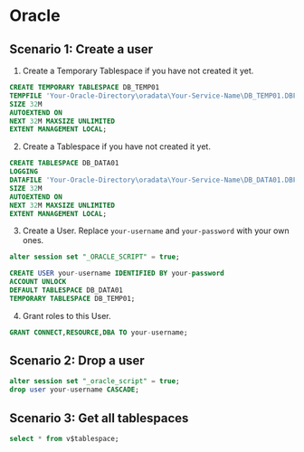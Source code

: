 # Oracle

## Scenario 1: Create a user

1. Create a Temporary Tablespace if you have not created it yet.
```sql
CREATE TEMPORARY TABLESPACE DB_TEMP01
TEMPFILE 'Your-Oracle-Directory\oradata\Your-Service-Name\DB_TEMP01.DBF'
SIZE 32M
AUTOEXTEND ON
NEXT 32M MAXSIZE UNLIMITED
EXTENT MANAGEMENT LOCAL;
```
2. Create a Tablespace if you have not created it yet.
```sql
CREATE TABLESPACE DB_DATA01
LOGGING
DATAFILE 'Your-Oracle-Directory\oradata\Your-Service-Name\DB_DATA01.DBF'
SIZE 32M
AUTOEXTEND ON
NEXT 32M MAXSIZE UNLIMITED
EXTENT MANAGEMENT LOCAL;
```
3. Create a User. Replace `your-username` and `your-password` with your own ones.
```sql
alter session set "_ORACLE_SCRIPT" = true;  

CREATE USER your-username IDENTIFIED BY your-password
ACCOUNT UNLOCK
DEFAULT TABLESPACE DB_DATA01
TEMPORARY TABLESPACE DB_TEMP01;
```
4. Grant roles to this User.
```sql
GRANT CONNECT,RESOURCE,DBA TO your-username;
```

## Scenario 2: Drop a user

``````sql
alter session set "_oracle_script" = true;
drop user your-username CASCADE;
``````

## Scenario 3: Get all tablespaces

``````sql
select * from v$tablespace;
``````